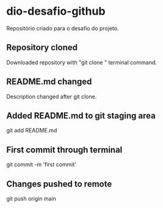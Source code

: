 # dio-desafio-github
Repositório criado para o desafio do projeto.

## Repository cloned
Downloaded repository with "git clone <url>" terminal command.

## README.md changed
Description changed after git clone.

## Added README.md to git staging area
git add README.md

## First commit through terminal
git commit -m 'first commit'

## Changes pushed to remote
git push origin main
